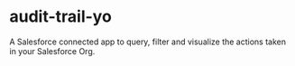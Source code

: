# audit-trail-yo

A Salesforce connected app to query, filter and visualize the actions taken in your Salesforce Org.

